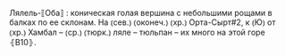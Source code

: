 ---
---

Лялель-⟦Оба⟧
: коническая голая вершина с небольшими рощами в балках по ее склонам. На ⦅сев.⦆ ⦅оконеч.⦆ ⦅хр.⦆ Орта-Сырт#2, к ⦅Ю⦆ от ⦅хр.⦆ Хамбал – ⦅ср.⦆ ⦅тюрк.⦆ ляле – тюльпан – их много на этой горе ⦃В10⦄.
